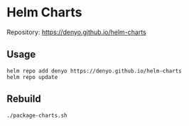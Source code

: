 # Helm Charts

Repository: https://denyo.github.io/helm-charts

## Usage

```
helm repo add denyo https://denyo.github.io/helm-charts
helm repo update
```

## Rebuild

```
./package-charts.sh
```
